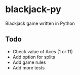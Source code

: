 # blackjack-py
Blackjack game written in Python

## Todo
- Check value of Aces (1 or 11)
- Add option for splits
- Add game rules
- Add more tests
